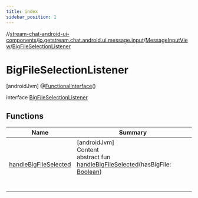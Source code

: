 ```yaml
---
title: index
sidebar_position: 1
---
```

//[stream-chat-android-ui-components](../../../../index.md)/[io.getstream.chat.android.ui.message.input](../../index.md)/[MessageInputView](../index.md)/[BigFileSelectionListener](index.md)



# BigFileSelectionListener  
 [androidJvm] @[FunctionalInterface](https://developer.android.com/reference/kotlin/java/lang/FunctionalInterface.html)()  
  
interface [BigFileSelectionListener](index.md)   


## Functions  
  
|  Name |  Summary | 
|---|---|
| <a name="io.getstream.chat.android.ui.message.input/MessageInputView.BigFileSelectionListener/handleBigFileSelected/#kotlin.Boolean/PointingToDeclaration/"></a>[handleBigFileSelected](handleBigFileSelected.md)| <a name="io.getstream.chat.android.ui.message.input/MessageInputView.BigFileSelectionListener/handleBigFileSelected/#kotlin.Boolean/PointingToDeclaration/"></a>[androidJvm]  <br/>Content  <br/>abstract fun [handleBigFileSelected](handleBigFileSelected.md)(hasBigFile: [Boolean](https://kotlinlang.org/api/latest/jvm/stdlib/kotlin/-boolean/index.html))  <br/><br/><br/>|

